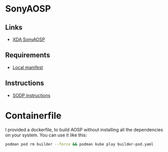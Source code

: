 # SonyAOSP

## Links
- [XDA SonyAOSP](https://xdaforums.com/t/sodp-rom-aosp-sonyaosp-14-alpha.4642894/)

## Requirements
- [Local manifest](https://github.com/sonyxperiadev/local_manifests)

## Instructions
- [SODP instructions](https://developer.sony.com/open-source/aosp-on-xperia-open-devices/guides/aosp-build-instructions/build-aosp-android-14/)

# Containerfile
I provided a dockerfile, to build AOSP without installing all the dependencies on your system.
You can use it like this:
```bash
podman pod rm builder --force && podman kube play builder-pod.yaml
```
